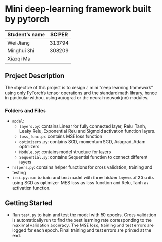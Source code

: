 # Mini deep-learning framework built by pytorch
| Student's name | SCIPER |
| -------------- | ------ |
| Wei Jiang | 313794  |
| Minghui Shi | 308209 |
| Xiaoqi Ma | | 308932 |

## Project Description
The objective of this project is to design a mini “deep learning framework” using only PyTorch’s
tensor operations and the standard math library, hence in particular without using autograd or the
neural-network(nn) modules.


### Folders and Files
- `model`:
  - `layers.py`: contains Linear for fully connected layer, Relu, Tanh, Leaky Relu, Exponential Relu and Sigmoid activation function layers.
  - `loss_func.py`: contains MSE loss function
  - `optimizers.py`: contains SGD, momentum SGD, Adagrad, Adam optmizers
  - `Module.py`: contains model structure for layers
  - `Sequential.py`: contains Sequential function to connect different layers
- `helpers.py`: contains helper functions for cross validation, training and testing
- `test.py`: run to train and test model with three hidden layers of 25 units using SGD as optimizer, MES loss as loss function and Relu, Tanh as activation function.  


## Getting Started
- Run `test.py` to train and test the model with 50 epochs. Cross validation is automatically run to find the best learning rate corresponding to the maximal validation accuracy. The MSE loss, training and test errors are logged for each epoch. Final training and test errors are printed at the end.
